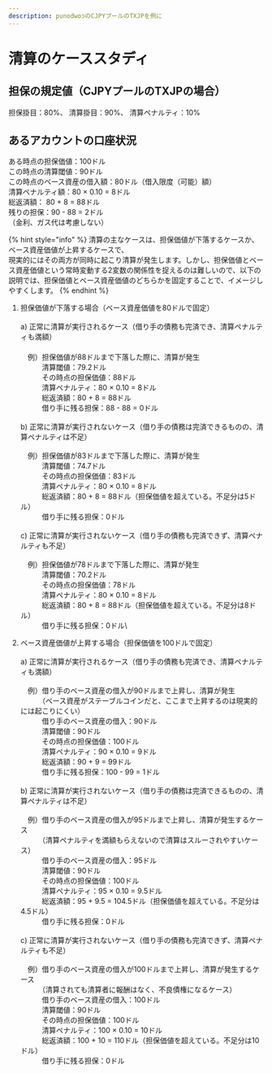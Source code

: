 ```yaml
---
description: punodwoɔのCJPYプールのTXJPを例に
---
```


# 清算のケーススタディ

## 担保の規定値（CJPYプールのTXJPの場合）

担保掛目：80%、 清算掛目：90%、 清算ペナルティ：10%

## あるアカウントの口座状況

ある時点の担保価値：100ドル \
この時点の清算閾値：90ドル \
この時点のベース資産の借入額：80ドル（借入限度（可能）額） \
清算ペナルティ額：80 × 0.10 = 8ドル \
総返済額： 80 + 8 = 88ドル \
残りの担保：90 - 88 = 2ドル \
（金利、ガス代は考慮しない）

{% hint style="info" %}
清算の主なケースは、担保価値が下落するケースか、ベース資産価値が上昇するケースで、\
現実的にはその両方が同時に起こり清算が発生します。しかし、担保価値とベース資産価値という常時変動する2変数の関係性を捉えるのは難しいので、以下の説明では、担保価値とベース資産価値のどちらかを固定することで、イメージしやすくします。
{% endhint %}

1. 担保価値が下落する場合（ベース資産価値を80ドルで固定）\
   \
   a) 正常に清算が実行されるケース（借り手の債務も完済でき、清算ペナルティも満額）\
   　\
   　例）担保価値が88ドルまで下落した際に、清算が発生\
   　　　清算閾値：79.2ドル\
   　　　その時点の担保価値：88ドル\
   　　　清算ペナルティ：80 × 0.10 = 8ドル\
   　　　総返済額：80 + 8 = 88ドル\
   　　　借り手に残る担保：88 - 88 = 0ドル\
   \
   b) 正常に清算が実行されないケース（借り手の債務は完済できるものの、清算ペナルティは不足）\
   \
   　例）担保価値が83ドルまで下落した際に、清算が発生\
   　　　清算閾値：74.7ドル\
   　　　その時点の担保価値：83ドル\
   　　　清算ペナルティ：80 × 0.10 = 8ドル\
   　　　総返済額：80 + 8 = 88ドル（担保価値を超えている。不足分は5ドル）\
   　　　借り手に残る担保：0ドル\
   \
   c) 正常に清算が実行されないケース（借り手の債務も完済できず、清算ペナルティも不足）\
   \
   　例）担保価値が78ドルまで下落した際に、清算が発生\
   　　　清算閾値：70.2ドル\
   　　　その時点の担保価値：78ドル\
   　　　清算ペナルティ：80 × 0.10 = 8ドル\
   　　　総返済額：80 + 8 = 88ドル（担保価値を超えている。不足分は8ドル）\
   　　　借り手に残る担保：0ドル\

2. ベース資産価値が上昇する場合（担保価値を100ドルで固定）\
   \
   a) 正常に清算が実行されるケース（借り手の債務も完済でき、清算ペナルティも満額）\
   \
   　例）借り手のベース資産の借入が90ドルまで上昇し、清算が発生 \
   　　　（ベース資産がステーブルコインだと、ここまで上昇するのは現実的には起こりにくい） \
   　　　借り手のベース資産の借入：90ドル \
   　　　清算閾値：90ドル \
   　　　その時点の担保価値：100ドル \
   　　　清算ペナルティ：90 × 0.10 = 9ドル \
   　　　総返済額：90 + 9 = 99ドル \
   　　　借り手に残る担保：100 - 99 = 1ドル\
   \
   b) 正常に清算が実行されないケース（借り手の債務は完済できるものの、清算ペナルティは不足）\
   \
   　例）借り手のベース資産の借入が95ドルまで上昇し、清算が発生するケース \
   　　　（清算ペナルティを満額もらえないので清算はスルーされやすいケース） \
   　　　借り手のベース資産の借入：95ドル \
   　　　清算閾値：90ドル \
   　　　その時点の担保価値：100ドル \
   　　　清算ペナルティ：95 × 0.10 = 9.5ドル \
   　　　総返済額：95 + 9.5 = 104.5ドル（担保価値を超えている。不足分は4.5ドル） \
   　　　借り手に残る担保：0ドル\
   \
   c) 正常に清算が実行されないケース（借り手の債務も完済できず、清算ペナルティも不足）\
   \
   　例）借り手のベース資産の借入が100ドルまで上昇し、清算が発生するケース \
   　　　（清算されても清算者に報酬はなく、不良債権になるケース） \
   　　　借り手のベース資産の借入：100ドル \
   　　　清算閾値：90ドル \
   　　　その時点の担保価値：100ドル \
   　　　清算ペナルティ：100 × 0.10 = 10ドル \
   　　　総返済額：100 + 10 = 110ドル（担保価値を超えている。不足分は10ドル） \
   　　　借り手に残る担保：0ドル



